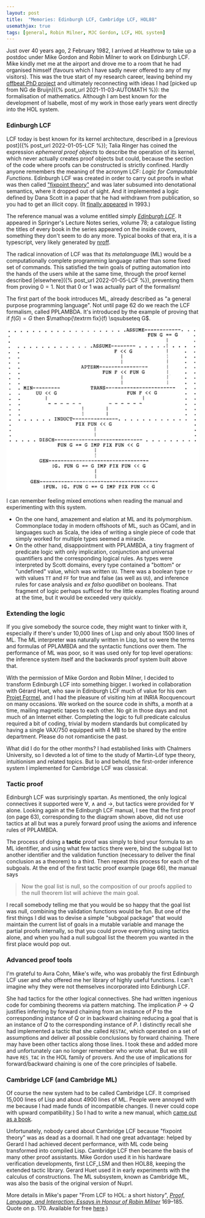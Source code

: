 ```yaml
---
layout: post
title:  "Memories: Edinburgh LCF, Cambridge LCF, HOL88"
usemathjax: true 
tags: [general, Robin Milner, MJC Gordon, LCF, HOL system]
---
```


Just over 40 years ago, 2 February 1982, I arrived at Heathrow to take up a postdoc under Mike Gordon and Robin Milner to work on Edinburgh LCF.
Mike kindly met me at the airport and drove me to a room that he had organised himself (favours which I have sadly never offered to any of my visitors).
This was the true start of my research career, leaving behind my [offbeat PhD project](https://dl.acm.org/doi/10.1145/582153.582178)
and ultimately reconnecting with ideas I had [picked up from NG de Bruijn]({% post_url 2021-11-03-AUTOMATH %}): the formalisation of mathematics.
Although I am best known for the development of Isabelle, most of my work in those early years went directly into the HOL system.

### Edinburgh LCF

LCF today is best known for its kernel architecture, described in a 
[previous post]({% post_url 2022-01-05-LCF %});
Talia Ringer has coined the expression *ephemeral proof objects* to describe the operation of its kernel, which never actually creates proof objects but could,
because the section of the code where proofs can be constructed is strictly confined.
Hardly anyone remembers the meaning of the acronym LCF: *Logic for Computable Functions*.
Edinburgh LCF was created in order to carry out proofs in what was then called 
["fixpoint theory"](https://doi.org/10.1145/361454.361460) and was later subsumed into denotational semantics, where it dropped out of sight.
And it implemented a logic defined by Dana Scott in a paper that he had withdrawn from publication, so you had to get an illicit copy.
(It [finally appeared](https://doi.org/10.1016/0304-3975(93)90095-B) in 1993.)

The reference manual was a volume entitled simply [*Edinburgh LCF*](https://link.springer.com/book/10.1007/3-540-09724-4).
It appeared in Springer's Lecture Notes series, volume 78; a catalogue listing the titles of every book in the series appeared on the inside covers, something they don't seem to do any more. Typical books of that era, it is a typescript, very likely generated by [nroff](https://en.wikipedia.org/wiki/Nroff).

The radical innovation of LCF was that its *metalanguage* (ML) would be a computationally complete programming language rather than some fixed set of commands.
This satisfied the twin goals of putting automation into the hands of the users 
while at the same time, through the proof kernel described [elsewhere]({% post_url 2022-01-05-LCF %}), preventing them from proving $0=1$.
Not that 0 or 1 was actually part of the formalism!

The first part of the book introduces ML, already described as "a general purpose programming language".
Not until page 62 do we reach the LCF formalism, called PPLAMBDA.
It's introduced by the example of proving that if $f(G)=G$ then $\mathop{\textrm fix}(f) \sqsubseteq G$.

<img src="/images/PPLAMBDA-proof.png" alt="PPLAMBDA proof of a small example" width="750"/>

I can remember feeling mixed emotions when reading the manual and experimenting with this system.
* On the one hand, amazement and elation at ML and its polymorphism.
Commonplace today in modern offshoots of ML, such as OCaml, and in languages such as Scala,
the idea of writing a single piece of code that simply worked for multiple types seemed a miracle.
* On the other hand, disappointment with PPLAMBDA, a tiny fragment of predicate logic with only implication, conjunction and universal quantifiers and the corresponding logical rules.
As types were interpreted by Scott domains, every type contained a "bottom" or "undefined" value, which was written `UU`.
There was a boolean type `tr` with values `TT` and `FF` for true and false (as well as `UU`), and inference rules for case analysis and *ex falso quodlibet* on booleans.
That fragment of logic perhaps sufficed for the little examples floating around at the time, but it would be exceeded very quickly.

### Extending the logic

If you give somebody the source code, they might want to tinker with it, especially if there's under 10,000 lines of Lisp and only about 1500 lines of ML.
The ML interpreter was naturally written in Lisp, but so were the terms and formulas of PPLAMBDA and the syntactic functions over them.
The performance of ML was poor, so it was used only for top level operations:
the inference system itself and the backwards proof system built above that.

With the permission of Mike Gordon and Robin Milner, I decided to transform Edinburgh LCF into something bigger.
I worked in collaboration with Gérard Huet, who saw in Edinburgh LCF much of value for his own [Projet Formel](https://rdcu.be/cVyup), and I had the pleasure of visiting him at 
INRIA Rocquencourt on many occasions. 
We worked on the source code in shifts, a month at a time, mailing magnetic tapes to each other. No git in those days and not much of an Internet either.
Completing the logic to full predicate calculus required a bit of coding,
trivial by modern standards but complicated by having a single VAX/750 equipped with 4 MB to be shared by the entire department. Please do not romanticise the past.

What did I do for the other months? I had established links with Chalmers University,
so I devoted a lot of time to the study of Martin-Löf type theory, intuitionism and related  topics. But lo and behold, the first-order inference system I implemented for Cambridge LCF was classical.

### Tactic proof

Edinburgh LCF was surprisingly spartan. As mentioned, the only logical connectives it supported were $\forall$, $\land$ and $\to$, but tactics were provided for $\forall$ alone.
Looking again at the Edinburgh LCF manual, I see that the first proof (on page 63), corresponding to the diagram shown above, did not use tactics at all but was a purely forward proof using the axioms and inference rules of PPLAMBDA.

The process of doing a **tactic** proof was simply to bind your formula to an ML identifier, and using what few tactics there were, bind the subgoal list to another identifier and the validation function (necessary to deliver the final conclusion as a theorem) to a third.
Then repeat this process for each of the subgoals.
At the end of the first tactic proof example (page 66), the manual says

> Now the goal list is null, so the composition of our proofs applied to the null theorem list will achieve the main goal.

I recall somebody telling me that you would be so happy that the goal list was null, combining the validation functions would be fun.
But one of the first things I did was to devise a simple "subgoal package" that would maintain the current list of goals in a mutable variable and manage the partial proofs internally, so that you could prove everything using tactics alone, and when you had a null subgoal list the theorem you wanted in the first place would pop out.

### Advanced proof tools

I'm grateful to Avra Cohn, Mike's wife, who was probably the first Edinburgh LCF user and who offered me her library of highly useful functions. I can't imagine why they were not themselves incorporated into Edinburgh LCF.

She had tactics for the other logical connectives.
She had written ingenious code for combining theorems via pattern matching.
The implication $P\to Q$ justifies inferring by forward chaining from an 
instance of $P$ to the corresponding instance of $Q$ 
or in backward chaining reducing a goal that is an instance of $Q$ to the corresponding instance of $P$.
I distinctly recall she had implemented a tactic that she called `RESTAC`, which operated on a set of assumptions and deliver all possible conclusions by forward chaining.
There may have been other tactics along those lines.
I took these and added more and unfortunately can no longer remember who wrote what.
But we still have `RES_TAC` in the HOL family of provers.
And the use of implications for forward/backward chaining is one of the core principles of Isabelle.

### Cambridge LCF (and Cambridge ML)

Of course the new system had to be called Cambridge LCF. 
It comprised 15,000 lines of Lisp and about 4900 lines of ML.
People were annoyed with me because I had made funds of incompatible changes.
(I never could cope with upward compatibility.)
So I had to write a new manual, which [came out as a book](https://www.cambridge.org/gb/academic/subjects/computer-science/programming-languages-and-applied-logic/logic-and-computation-interactive-proof-cambridge-lcf).

Unfortunately, nobody cared about Cambridge LCF because "fixpoint theory" was as dead as a doornail.
It had one great advantage: helped by Gerard I had achieved decent performance, with ML code being transformed into compiled Lisp.
Cambridge LCF then became the basis of many other proof assistants.
Mike Gordon used it in his hardware verification developments, first LCF_LSM and then HOL88, keeping the extended tactic library.
Gerard Huet used it in early experiments with the calculus of constructions.
The ML subsystem, known as Cambridge ML, was also the basis of the original version of Nuprl.

More details in Mike's paper "From LCF to HOL: a short history",
*[Proof, Language, and Interaction: Essays in Honour of Robin Milner](https://mitpress.mit.edu/books/proof-language-and-interaction)* 169–185.
Quote on p. 170. Available for free [here](https://www.cl.cam.ac.uk/archive/mjcg/papers/HolHistory.pdf).)



